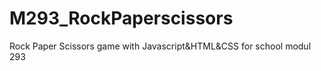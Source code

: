 # M293_RockPaperscissors
Rock Paper Scissors game with Javascript&amp;HTML&amp;CSS for school modul 293
